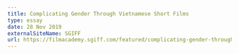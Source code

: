 ```yaml
---
title: Complicating Gender Through Vietnamese Short Films
type: essay
date: 28 Nov 2019
externalSiteName: SGIFF
url: https://filmacademy.sgiff.com/featured/complicating-gender-through-vietnamese-short-films/
---
```

